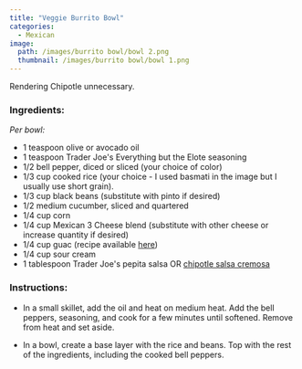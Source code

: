 ```yaml
---
title: "Veggie Burrito Bowl"
categories:
  - Mexican
image:
  path: /images/burrito bowl/bowl 2.png
  thumbnail: /images/burrito bowl/bowl 1.png
---
```


Rendering Chipotle unnecessary.

### Ingredients:

_Per bowl:_

* 1 teaspoon olive or avocado oil
* 1 teaspoon Trader Joe's Everything but the Elote seasoning
* 1/2 bell pepper, diced or sliced (your choice of color)
* 1/3 cup cooked rice (your choice - I used basmati in the image but I usually use short grain).
* 1/3 cup black beans (substitute with pinto if desired)
* 1/2 medium cucumber, sliced and quartered
* 1/4 cup corn
* 1/4 cup Mexican 3 Cheese blend (substitute with other cheese or increase quantity if desired)
* 1/4 cup guac (recipe available [here](https://prernaadvani.github.io/sides/vegan/mexican/guacamole/))
* 1/4 cup sour cream 
* 1 tablespoon Trader Joe's pepita salsa OR [chipotle salsa cremosa](https://www.kroger.com/p/herdez-medium-chipotle-salsa-cremosa/0007287887038)



### Instructions:

* In a small skillet, add the oil and heat on medium heat. Add the bell peppers, seasoning, and cook for a few minutes until softened. Remove from heat and set aside.

* In a bowl, create a base layer with the rice and beans. Top with the rest of the ingredients, including the cooked bell peppers. 


